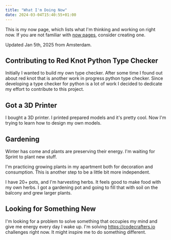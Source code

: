 ```yaml
---
title: "What I'm Doing Now"
date: 2024-03-04T15:40:55+01:00
---
```


This is my now page, which lists what I'm thinking and working on right now.
If you are not familiar with [now pages](https://nownownow.com/about), consider creating one.

Updated Jan 5th, 2025 from Amsterdam.

## Contributing to Red Knot Python Type Checker

Initially I wanted to build my own type checker.
After some time I found out about red knot that is another work in progress python type checker.
Since developing a type checker for python is a lot of work I decided to dedicate my effort to contribute to this project.

## Got a 3D Printer

I bought a 3D printer. I printed prepared models and it's pretty cool.
Now I'm trying to learn how to design my own models.

## Gardening

Winter has come and plants are preserving their energy. I'm waiting for Sprint to plant new stuff.

I'm practicing growing plants in my apartment both for decoration and consumption.
This is another step to be a little bit more independent.

I have 20+ pots, and I'm harvesting herbs. It feels good to make food with my own herbs.
I got a gardening pot and going to fill that with soil on the balcony and grew larger plants.

## Looking for Something New

I'm looking for a problem to solve something that occupies my mind and give me energy every day I wake up.
I'm solving <https://codecrafters.io> challenges right now. It might inspire me to do something different.
